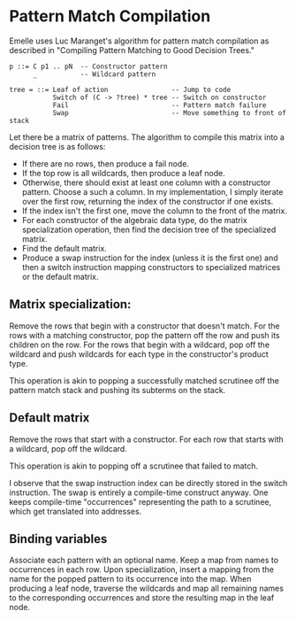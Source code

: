 # Pattern Match Compilation

Emelle uses Luc Maranget's algorithm for pattern match compilation as described
in "Compiling Pattern Matching to Good Decision Trees."

    p ::= C p1 .. pN  -- Constructor pattern
          _           -- Wildcard pattern

    tree = ::= Leaf of action                -- Jump to code
               Switch of (C -> ?tree) * tree -- Switch on constructor
               Fail                          -- Pattern match failure
               Swap                          -- Move something to front of stack

Let there be a matrix of patterns. The algorithm to compile this matrix into a
decision tree is as follows:

- If there are no rows, then produce a fail node.
- If the top row is all wildcards, then produce a leaf node.
- Otherwise, there should exist at least one column with a constructor pattern.
  Choose a such a column. In my implementation, I simply iterate over the first
  row, returning the index of the constructor if one exists.
- If the index isn't the first one, move the column to the front of the matrix.
- For each constructor of the algebraic data type, do the matrix specialization
  operation, then find the decision tree of the specialized matrix.
- Find the default matrix.
- Produce a swap instruction for the index (unless it is the first one) and then
  a switch instruction mapping constructors to specialized matrices or the
  default matrix.

## Matrix specialization:

Remove the rows that begin with a constructor that doesn't match. For the rows
with a matching constructor, pop the pattern off the row and push its children
on the row. For the rows that begin with a wildcard, pop off the wildcard and
push wildcards for each type in the constructor's product type.

This operation is akin to popping a successfully matched scrutinee off the
pattern match stack and pushing its subterms on the stack.

## Default matrix

Remove the rows that start with a constructor. For each row that starts with a
wildcard, pop off the wildcard.

This operation is akin to popping off a scrutinee that failed to match.

I observe that the swap instruction index can be directly stored in the switch
instruction. The swap is entirely a compile-time construct anyway. One keeps
compile-time "occurrences" representing the path to a scrutinee, which get
translated into addresses.

## Binding variables

Associate each pattern with an optional name. Keep a map from names to
occurrences in each row. Upon specialization, insert a mapping from the name for
the popped pattern to its occurrence into the map. When producing a leaf node,
traverse the wildcards and map all remaining names to the corresponding
occurrences and store the resulting map in the leaf node.
